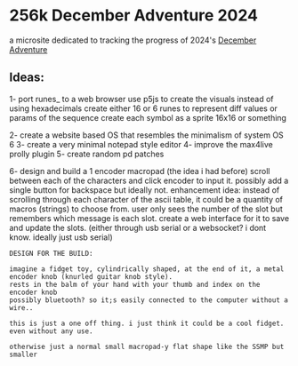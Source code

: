 # 256k December Adventure 2024

a microsite dedicated to tracking the progress of 2024's [December Adventure](https://eli.li/december-adventure)

## Ideas:

1- port runes_ to a web browser
	use p5js to create the visuals 
	instead of using hexadecimals create either 16 or 6 runes to represent diff values or params of the sequence
	create each symbol as a sprite 16x16 or something 
	
2- create a website based OS that resembles the minimalism of system OS 6
3- create a very minimal notepad style editor
4- improve the max4live prolly plugin
5- create random pd patches


6- design and build a 1 encoder macropad (the idea i had before)
	scroll between each of the characters and click encoder to input it. 
	possibly add a single button for backspace but ideally not.
	enhancement idea: instead of scrolling through each character of the ascii table, it could be a quantity of macros (strings) to choose from.
	user only sees the number of the slot but remembers which message is each slot.
	create a web interface for it to save and update the slots. (either through usb serial or a websocket? i dont know. ideally just usb serial)


	DESIGN FOR THE BUILD:

	imagine a fidget toy, cylindrically shaped, at the end of it, a metal encoder knob (knurled guitar knob style).
	rests in the balm of your hand with your thumb and index on the encoder knob
	possibly bluetooth? so it;s easily connected to the computer without a wire..

	this is just a one off thing. i just think it could be a cool fidget. even without any use.

	otherwise just a normal small macropad-y flat shape like the SSMP but smaller

